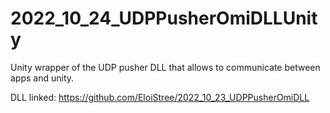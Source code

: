 # 2022_10_24_UDPPusherOmiDLLUnity
Unity wrapper of the UDP pusher DLL that allows to communicate between apps and unity.


DLL linked: https://github.com/EloiStree/2022_10_23_UDPPusherOmiDLL
